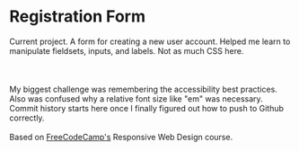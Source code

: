 <h1>Registration Form</h1>
Current project. A form for creating a new user account. Helped me learn to manipulate fieldsets, inputs, and labels. Not as much CSS here.
<br>
<br>
<!---
"View the live site" insert web link here. Once we figure out how to do that...
--->
<br>
<br>
My biggest challenge was remembering the accessibility best practices. Also was confused why a relative font size like "em" was necessary. Commit history starts here once I finally figured out how to push to Github correctly.
<br>
<br>
Based on <a href="https://www.freecodecamp.org">FreeCodeCamp's</a> Responsive Web Design course.
